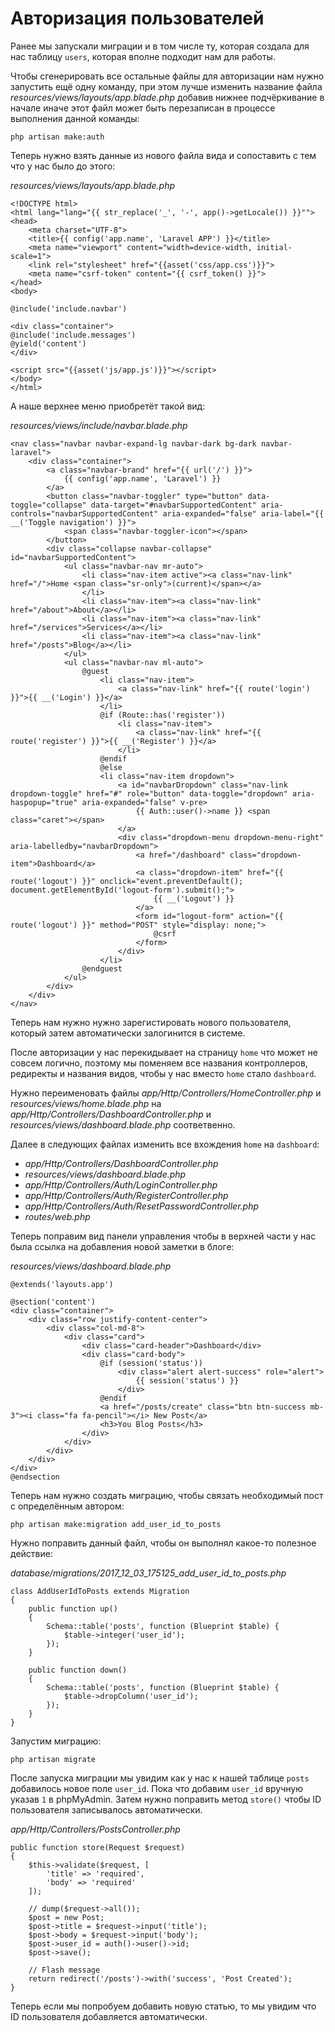 # Авторизация пользователей

Ранее мы запускали миграции и в том числе ту, которая создала для нас таблицу `users`, которая вполне подходит нам для работы.

Чтобы сгенерировать все остальные файлы для авторизации нам нужно запустить ещё одну команду, при этом лучше изменить название файла *resources/views/layouts/app.blade.php* добавив нижнее подчёркивание в начале иначе этот файл может быть перезаписан в процессе выполнения данной команды:

```
php artisan make:auth
```

Теперь нужно взять данные из нового файла вида и сопоставить с тем что у нас было до этого:

*resources/views/layouts/app.blade.php*

```
<!DOCTYPE html>
<html lang="lang="{{ str_replace('_', '-', app()->getLocale()) }}"">
<head>
    <meta charset="UTF-8">
    <title>{{ config('app.name', 'Laravel APP') }}</title>
    <meta name="viewport" content="width=device-width, initial-scale=1">
    <link rel="stylesheet" href="{{asset('css/app.css')}}">
    <meta name="csrf-token" content="{{ csrf_token() }}">
</head>
<body>

@include('include.navbar')

<div class="container">
@include('include.messages')
@yield('content')
</div>

<script src="{{asset('js/app.js')}}"></script>
</body>
</html>
```

А наше верхнее меню приобретёт такой вид:

*resources/views/include/navbar.blade.php*

```
<nav class="navbar navbar-expand-lg navbar-dark bg-dark navbar-laravel">
    <div class="container">
        <a class="navbar-brand" href="{{ url('/') }}">
            {{ config('app.name', 'Laravel') }}
        </a>
        <button class="navbar-toggler" type="button" data-toggle="collapse" data-target="#navbarSupportedContent" aria-controls="navbarSupportedContent" aria-expanded="false" aria-label="{{ __('Toggle navigation') }}">
            <span class="navbar-toggler-icon"></span>
        </button>
        <div class="collapse navbar-collapse" id="navbarSupportedContent">
            <ul class="navbar-nav mr-auto">
                <li class="nav-item active"><a class="nav-link" href="/">Home <span class="sr-only">(current)</span></a>
                </li>
                <li class="nav-item"><a class="nav-link" href="/about">About</a></li>
                <li class="nav-item"><a class="nav-link" href="/services">Services</a></li>
                <li class="nav-item"><a class="nav-link" href="/posts">Blog</a></li>
            </ul>
            <ul class="navbar-nav ml-auto">
                @guest
                    <li class="nav-item">
                        <a class="nav-link" href="{{ route('login') }}">{{ __('Login') }}</a>
                    </li>
                    @if (Route::has('register'))
                        <li class="nav-item">
                            <a class="nav-link" href="{{ route('register') }}">{{ __('Register') }}</a>
                        </li>
                    @endif
                    @else
                    <li class="nav-item dropdown">
                        <a id="navbarDropdown" class="nav-link dropdown-toggle" href="#" role="button" data-toggle="dropdown" aria-haspopup="true" aria-expanded="false" v-pre>
                            {{ Auth::user()->name }} <span class="caret"></span>
                        </a>
                        <div class="dropdown-menu dropdown-menu-right" aria-labelledby="navbarDropdown">
                            <a href="/dashboard" class="dropdown-item">Dashboard</a>
                            <a class="dropdown-item" href="{{ route('logout') }}" onclick="event.preventDefault(); document.getElementById('logout-form').submit();">
                                {{ __('Logout') }}
                            </a>
                            <form id="logout-form" action="{{ route('logout') }}" method="POST" style="display: none;">
                                @csrf
                            </form>
                        </div>
                    </li>
                @endguest
            </ul>
        </div>
    </div>
</nav>
```

Теперь нам нужно нужно зарегистировать нового пользователя, который затем автоматически залогинится в системе.

После авторизации у нас перекидывает на страницу `home` что может не совсем логично, поэтому мы поменяем все названия контроллеров, редиректы и названия видов, чтобы у нас вместо `home` стало `dashboard`.

Нужно переименовать файлы *app/Http/Controllers/HomeController.php* и *resources/views/home.blade.php* на *app/Http/Controllers/DashboardController.php* и *resources/views/dashboard.blade.php* соответвенно.

Далее в следующих файлах изменить все вхождения `home` на `dashboard`:

* *app/Http/Controllers/DashboardController.php*
* *resources/views/dashboard.blade.php*
* *app/Http/Controllers/Auth/LoginController.php*
* *app/Http/Controllers/Auth/RegisterController.php*
* *app/Http/Controllers/Auth/ResetPasswordController.php*
* *routes/web.php*

Теперь поправим вид панели управления чтобы в верхней части у нас была ссылка на добавления новой заметки в блоге:

*resources/views/dashboard.blade.php*

```
@extends('layouts.app')

@section('content')
<div class="container">
    <div class="row justify-content-center">
        <div class="col-md-8">
            <div class="card">
                <div class="card-header">Dashboard</div>
                <div class="card-body">
                    @if (session('status'))
                        <div class="alert alert-success" role="alert">
                            {{ session('status') }}
                        </div>
                    @endif
                    <a href="/posts/create" class="btn btn-success mb-3"><i class="fa fa-pencil"></i> New Post</a>
                    <h3>You Blog Posts</h3>
                </div>
            </div>
        </div>
    </div>
</div>
@endsection
```

Теперь нам нужно создать миграцию, чтобы связать необходимый пост с определённым автором:

```
php artisan make:migration add_user_id_to_posts
```

Нужно поправить данный файл, чтобы он выполнял какое-то полезное действие:

*database/migrations/2017_12_03_175125_add_user_id_to_posts.php*

```
class AddUserIdToPosts extends Migration
{
    public function up()
    {
        Schema::table('posts', function (Blueprint $table) {
            $table->integer('user_id');
        });
    }

    public function down()
    {
        Schema::table('posts', function (Blueprint $table) {
            $table->dropColumn('user_id');
        });
    }
}
```

Запустим миграцию:

```
php artisan migrate
```

После запуска миграции мы увидим как у нас к нашей таблице `posts` добавилось новое поле `user_id`. Пока что добавим `user_id` вручную указав `1` в phpMyAdmin. Затем нужно поправить метод `store()` чтобы ID пользователя записывалось автоматически.

*app/Http/Controllers/PostsController.php*

```
public function store(Request $request)
{
    $this->validate($request, [
        'title' => 'required',
        'body' => 'required'
    ]);

    // dump($request->all());
    $post = new Post;
    $post->title = $request->input('title');
    $post->body = $request->input('body');
    $post->user_id = auth()->user()->id;
    $post->save();

    // Flash message
    return redirect('/posts')->with('success', 'Post Created');
}
```

Теперь если мы попробуем добавить новую статью, то мы увидим что ID пользователя добавляется автоматически.